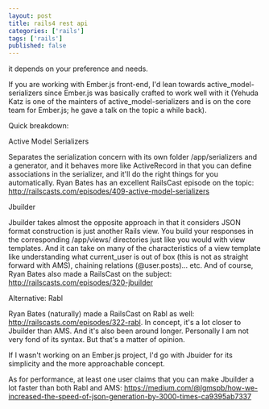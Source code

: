 ```yaml
---
layout: post
title: rails4 rest api
categories: ['rails']
tags: ['rails']
published: false
---
```


it depends on your preference and needs.

If you are working with Ember.js front-end, I'd lean towards active_model-serializers since Ember.js was basically crafted to work well with it (Yehuda Katz is one of the mainters of active_model-serializers and is on the core team for Ember.js; he gave a talk on the topic a while back).

Quick breakdown:

Active Model Serializers

Separates the serialization concern with its own folder /app/serializers and a generator, and it behaves more like ActiveRecord in that you can define associations in the serializer, and it'll do the right things for you automatically. Ryan Bates has an excellent RailsCast episode on the topic: http://railscasts.com/episodes/409-active-model-serializers

Jbuilder

Jbuilder takes almost the opposite approach in that it considers JSON format construction is just another Rails view. You build your responses in the corresponding /app/views/ directories just like you would with view templates. And it can take on many of the characteristics of a view template like understanding what current_user is out of box (this is not as straight forward with AMS), chaining relations (@user.posts)... etc. And of course, Ryan Bates also made a RailsCast on the subject: http://railscasts.com/episodes/320-jbuilder

Alternative: Rabl

Ryan Bates (naturally) made a RailsCast on Rabl as well: http://railscasts.com/episodes/322-rabl. In concept, it's a lot closer to Jbuilder than AMS. And it's also been around longer. Personally I am not very fond of its syntax. But that's a matter of opinion.

If I wasn't working on an Ember.js project, I'd go with Jbuider for its simplicity and the more approachable concept.

As for performance, at least one user claims that you can make Jbuilder a lot faster than both Rabl and AMS: https://medium.com/@lgmspb/how-we-increased-the-speed-of-json-generation-by-3000-times-ca9395ab7337